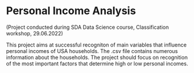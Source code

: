 # Personal Income Analysis
(Project conducted during SDA Data Science course, Classification workshop, 29.06.2022)

This project aims at successful recogniton of main variables that influence personal incomes of USA households.
The .csv file contains numerous information about the households. The project should focus on recognition of the most important factors that determine high or low personal incomes.
